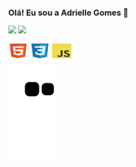 ### Olá! Eu sou a Adrielle Gomes 👋


<div>
  <a href-"https://github.com/adriellemoraesgomes">
  <img height="160cm" src="https://github-readme-stats.vercel.app/api?username=adriellemoraesgomes&show_icons=true&theme=bear"/_>
  <img height="160cm" src="https://github-readme-stats.vercel.app/api/top-langs/?username=adriellemoraesgomes&layout=compact&theme=bear"/_>
</div>
  <div style="display: incline_block"><br> 
  <img align="center" alt="" height="30" width="40" src="https://raw.githubusercontent.com/devicons/devicon/6910f0503efdd315c8f9b858234310c06e04d9c0/icons/html5/html5-original.svg"/_>
  <img align="center" alt="" height="30" width="40" src="https://raw.githubusercontent.com/devicons/devicon/6910f0503efdd315c8f9b858234310c06e04d9c0/icons/css3/css3-original.svg"/_>
  <img align="center" alt="" height="30" width="40" src="https://raw.githubusercontent.com/devicons/devicon/6910f0503efdd315c8f9b858234310c06e04d9c0/icons/javascript/javascript-original.svg"/_>       

</div>

![snake gif](https://github.com/adriellemoraesgomes/adriellemoraesgomes/blob/output/github-contribution-grid-snake.svg)
